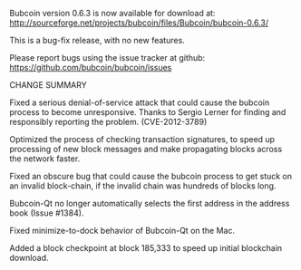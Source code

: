 Bubcoin version 0.6.3 is now available for download at:
  http://sourceforge.net/projects/bubcoin/files/Bubcoin/bubcoin-0.6.3/

This is a bug-fix release, with no new features.

Please report bugs using the issue tracker at github:
  https://github.com/bubcoin/bubcoin/issues

CHANGE SUMMARY

Fixed a serious denial-of-service attack that could cause the
bubcoin process to become unresponsive. Thanks to Sergio Lerner
for finding and responsibly reporting the problem. (CVE-2012-3789)

Optimized the process of checking transaction signatures, to
speed up processing of new block messages and make propagating
blocks across the network faster.

Fixed an obscure bug that could cause the bubcoin process to get
stuck on an invalid block-chain, if the invalid chain was
hundreds of blocks long.

Bubcoin-Qt no longer automatically selects the first address
in the address book (Issue #1384).

Fixed minimize-to-dock behavior of Bubcoin-Qt on the Mac.

Added a block checkpoint at block 185,333 to speed up initial
blockchain download.
